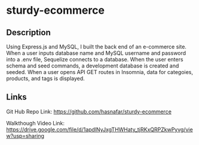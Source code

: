# sturdy-ecommerce

## Description
Using Express.js and MySQL, I built the back end of an e-commerce site. When a user inputs database name and MySQL username and password into a .env file, Sequelize connects to a database. When the user enters schema and seed commands, a development database is created and seeded. When a user opens API GET routes in Insomnia, data for categoies, products, and tags is displayed.



## Links
Git Hub Repo Link: https://github.com/hasnafar/sturdy-ecommerce

Walkthough Video Link: https://drive.google.com/file/d/1apdlNyJxgTHWHaty_tjRKxQRPZkwPyvg/view?usp=sharing